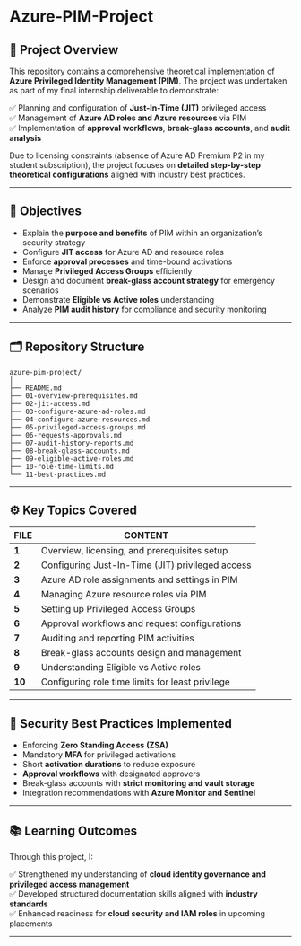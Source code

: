 # Azure-PIM-Project



## 🚀 **Project Overview**

This repository contains a comprehensive theoretical implementation of **Azure Privileged Identity Management (PIM)**. The project was undertaken as part of my final internship deliverable to demonstrate:

✅ Planning and configuration of **Just-In-Time (JIT)** privileged access  
✅ Management of **Azure AD roles and Azure resources** via PIM  
✅ Implementation of **approval workflows**, **break-glass accounts**, and **audit analysis**

Due to licensing constraints (absence of Azure AD Premium P2 in my student subscription), the project focuses on **detailed step-by-step theoretical configurations** aligned with industry best practices.

---

## 🎯 **Objectives**

- Explain the **purpose and benefits** of PIM within an organization’s security strategy
- Configure **JIT access** for Azure AD and resource roles
- Enforce **approval processes** and time-bound activations
- Manage **Privileged Access Groups** efficiently
- Design and document **break-glass account strategy** for emergency scenarios
- Demonstrate **Eligible vs Active roles** understanding
- Analyze **PIM audit history** for compliance and security monitoring

---

## 🗂️ **Repository Structure**
```
azure-pim-project/
│
├── README.md
├── 01-overview-prerequisites.md
├── 02-jit-access.md
├── 03-configure-azure-ad-roles.md
├── 04-configure-azure-resources.md
├── 05-privileged-access-groups.md
├── 06-requests-approvals.md
├── 07-audit-history-reports.md
├── 08-break-glass-accounts.md
├── 09-eligible-active-roles.md
├── 10-role-time-limits.md
└── 11-best-practices.md
```

---

## ⚙️ **Key Topics Covered**

| FILE | CONTENT |
|---------|----------------|
| **1** | Overview, licensing, and prerequisites setup |
| **2** | Configuring Just-In-Time (JIT) privileged access |
| **3** | Azure AD role assignments and settings in PIM |
| **4** | Managing Azure resource roles via PIM |
| **5** | Setting up Privileged Access Groups |
| **6** | Approval workflows and request configurations |
| **7** | Auditing and reporting PIM activities |
| **8** | Break-glass accounts design and management |
| **9** | Understanding Eligible vs Active roles |
| **10** | Configuring role time limits for least privilege |


---

## 🔑 **Security Best Practices Implemented**

- Enforcing **Zero Standing Access (ZSA)**
- Mandatory **MFA** for privileged activations
- Short **activation durations** to reduce exposure
- **Approval workflows** with designated approvers
- Break-glass accounts with **strict monitoring and vault storage**
- Integration recommendations with **Azure Monitor and Sentinel**

---

## 📚 **Learning Outcomes**

Through this project, I:

✅ Strengthened my understanding of **cloud identity governance and privileged access management**  
✅ Developed structured documentation skills aligned with **industry standards**  
✅ Enhanced readiness for **cloud security and IAM roles** in upcoming placements

---
























